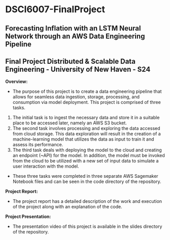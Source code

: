 # DSCI6007-FinalProject

## Forecasting Inflation with an LSTM Neural Network through an AWS Data Engineering Pipeline
## Final Project Distributed &amp; Scalable Data Engineering - University of New Haven - S24

**Overview:**

- The purpose of this project is to create a data engineering pipeline that allows for seamless data ingestion, storage, processing, and consumption via model deployment. This project is comprised of three tasks. 

1. The initial task is to ingest the necessary data and store it in a suitable place to be accessed later, namely an AWS S3 bucket.
2. The second task involves processing and exploring the data accessed from cloud storage. This data exploration will result in the creation of a machine-learning model that utilizes the data as input to train it and assess its performance.
3. The third task deals with deploying the model to the cloud and creating an endpoint (~API) for the model. In addition, the model must be invoked from the cloud to be utilized with a new set of input data to simulate a user interaction with the model.

- These three tasks were completed in three separate AWS Sagemaker Notebook files and can be seen in the code directory of the repository.

**Project Report:** 

- The project report has a detailed description of the work and execution of the project along with an explanation of the code. 

**Project Presentation:**

- The presentation video of this project is available in the slides directory of the repository.
